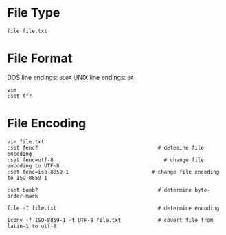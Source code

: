 # File Type

    file file.txt

# File Format

  DOS line endings: `0D0A`
  UNIX line endings: `0A`

    vim
    :set ff?

# File Encoding

    vim file.txt
    :set fenc?                                       # detemine file encoding
    :set fenc=utf-8 	                               # change file encoding to UTF-8
    :set fenc=iso-8859-1 	                       # change file encoding to ISO-8859-1

    :set bomb?                                       # determine byte-order-mark

    file -I file.txt                                 # determine encoding

    iconv -f ISO-8859-1 -t UTF-8 file.txt            # covert file from latin-1 to utf-8


